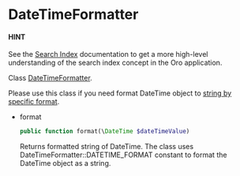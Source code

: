 <a id="bundle-docs-platform-search-bundle-datetime"></a>

# DateTimeFormatter

#### HINT
See the [Search Index](../../../backend/architecture/tech-stack/search/index.md#search-index-overview) documentation to get a more high-level understanding of the search index concept in the Oro application.

Class <a href="https://github.com/oroinc/platform/tree/6.1/src/Oro/Bundle/SearchBundle/Formatter/DateTimeFormatter.php" target="_blank">DateTimeFormatter</a>.

Please use this class if you need format DateTime object to <a href="https://github.com/oroinc/platform/tree/6.1/src/Oro/Bundle/SearchBundle/Formatter/DateTimeFormatter.php#L7" target="_blank">string by specific format</a>.

* format
  ```php
  public function format(\DateTime $dateTimeValue)
  ```

  Returns formatted string of DateTime. The class uses DateTimeFormatter::DATETIME_FORMAT constant to format the DateTime object as a string.

<!-- Frontend -->
